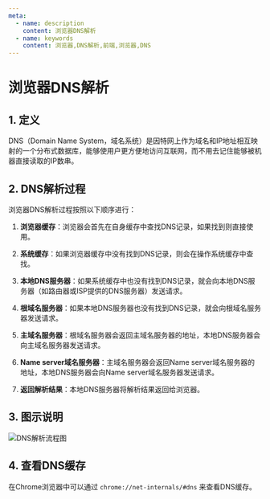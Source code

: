 ```yaml
---
meta:
  - name: description
    content: 浏览器DNS解析
  - name: keywords
    content: 浏览器,DNS解析,前端,浏览器,DNS
---
```

# 浏览器DNS解析

## 1. 定义

DNS（Domain Name System，域名系统）是因特网上作为域名和IP地址相互映射的一个分布式数据库，能够使用户更方便地访问互联网，而不用去记住能够被机器直接读取的IP数串。

## 2. DNS解析过程

浏览器DNS解析过程按照以下顺序进行：

1. **浏览器缓存**：浏览器会首先在自身缓存中查找DNS记录，如果找到则直接使用。

2. **系统缓存**：如果浏览器缓存中没有找到DNS记录，则会在操作系统缓存中查找。

3. **本地DNS服务器**：如果系统缓存中也没有找到DNS记录，就会向本地DNS服务器（如路由器或ISP提供的DNS服务器）发送请求。

4. **根域名服务器**：如果本地DNS服务器也没有找到DNS记录，就会向根域名服务器发送请求。

5. **主域名服务器**：根域名服务器会返回主域名服务器的地址，本地DNS服务器会向主域名服务器发送请求。

6. **Name server域名服务器**：主域名服务器会返回Name server域名服务器的地址，本地DNS服务器会向Name server域名服务器发送请求。

7. **返回解析结果**：本地DNS服务器将解析结果返回给浏览器。

## 3. 图示说明

![DNS解析流程图](/img/dns-liucheng.png)

## 4. 查看DNS缓存

在Chrome浏览器中可以通过 `chrome://net-internals/#dns` 来查看DNS缓存。
